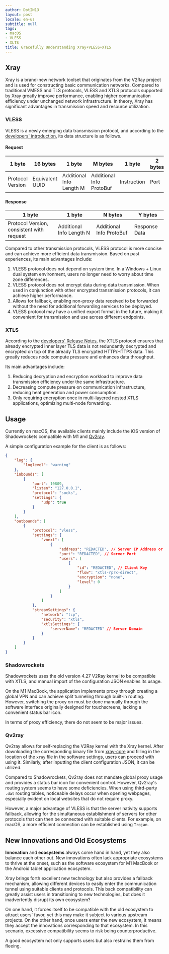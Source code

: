 ```yaml
---
author: DotIN13
layout: post
locale: en-us
subtitle: null
tags:
- macOS
- VLESS
- XLTS
title: Gracefully Understanding Xray+VLESS+XTLS
---
```


## Xray

Xray is a brand-new network toolset that originates from the V2Ray project and is used for constructing basic communication networks. Compared to traditional VMESS and TLS protocols, VLESS and XTLS protocols supported by Xray greatly improve performance, enabling higher communication efficiency under unchanged network infrastructure. In theory, Xray has significant advantages in transmission speed and resource utilization.

### VLESS

VLESS is a newly emerging data transmission protocol, and according to the [developers' introduction](https://github.com/v2ray/v2ray-core/issues/2636), its data structure is as follows.

#### Request

| 1 byte | 16 bytes | 1 byte         | M bytes            | 1 byte | 2 bytes | 1 byte | S bytes | X bytes |
| ------ | -------- | -------------- | ------------------ | ------ | ------ | ------ | ------ | ------ |
| Protocol Version | Equivalent UUID | Additional Info Length M | Additional Info ProtoBuf | Instruction | Port | Address Type | Address | Request Data |

#### Response

| 1 byte             | 1 byte        | N bytes           | Y bytes |
| ------------------ | -------------- | ----------------- | ------- |
| Protocol Version, consistent with request | Additional Info Length N | Additional Info ProtoBuf | Response Data |

Compared to other transmission protocols, VLESS protocol is more concise and can achieve more efficient data transmission. Based on past experiences, its main advantages include:

1. VLESS protocol does not depend on system time. In a Windows + Linux dual system environment, users no longer need to worry about time zone differences.
2. VLESS protocol does not encrypt data during data transmission. When used in conjunction with other encrypted transmission protocols, it can achieve higher performance.
3. Allows for fallback, enabling non-proxy data received to be forwarded without the need for additional forwarding services to be deployed.
4. VLESS protocol may have a unified export format in the future, making it convenient for transmission and use across different endpoints.

### XTLS

According to the [developers' Release Notes](https://github.com/rprx/v2ray-vless/releases/tag/xtls), the XTLS protocol ensures that already encrypted inner layer TLS data is not redundantly decrypted and encrypted on top of the already TLS encrypted HTTP/HTTPS data. This greatly reduces node compute pressure and enhances data throughput.

Its main advantages include:

1. Reducing decryption and encryption workload to improve data transmission efficiency under the same infrastructure.
2. Decreasing compute pressure on communication infrastructure, reducing heat generation and power consumption.
3. Only requiring encryption once in multi-layered nested XTLS applications, optimizing multi-node forwarding.

## Usage

Currently on macOS, the available clients mainly include the iOS version of Shadowrockets compatible with M1 and [Qv2ray](https://github.com/Qv2ray/Qv2ray).

A simple configuration example for the client is as follows:

```json
{
    "log": {
        "loglevel": "warning"
    },
    "inbounds": [
        {
            "port": 10809,
            "listen": "127.0.0.1",
            "protocol": "socks",
            "settings": {
                "udp": true
            }
        }
    ],
    "outbounds": [
        {
            "protocol": "vless",
            "settings": {
                "vnext": [
                    {
                        "address": "REDACTED", // Server IP Address or Domain
                        "port": "REDACTED", // Server Port
                        "users": [
                            {
                                "id": "REDACTED", // Client Key
                                "flow": "xtls-rprx-direct",
                                "encryption": "none",
                                "level": 0
                            }
                        ]
                    }
                ]
            },
            "streamSettings": {
                "network": "tcp",
                "security": "xtls",
                "xtlsSettings": {
                    "serverName": "REDACTED" // Server Domain
                }
            }
        }
    ]
}
```

### Shadowrockets

Shadowrockets uses the old version 4.27 V2Ray kernel to be compatible with XTLS, and manual import of the configuration JSON enables its usage.

On the M1 MacBook, the application implements proxy through creating a global VPN and can achieve split tunneling through built-in routing. However, switching the proxy on must be done manually through the software interface originally designed for touchscreens, lacking a convenient status bar icon.

In terms of proxy efficiency, there do not seem to be major issues.

### Qv2ray

Qv2ray allows for self-replacing the V2Ray kernel with the Xray kernel. After downloading the corresponding binary file from [xray-core](https://github.com/XTLS/Xray-core/releases) and filling in the location of the `xray` file in the software settings, users can proceed with using it. Similarly, after inputting the client configuration JSON, it can be utilized.

Compared to Shadowrockets, Qv2ray does not mandate global proxy usage and provides a status bar icon for convenient control. However, Qv2ray's routing system seems to have some deficiencies. When using third-party `.dat` routing tables, noticeable delays occur when opening webpages, especially evident on local websites that do not require proxy.

However, a major advantage of VLESS is that the server nativity supports fallback, allowing for the simultaneous establishment of servers for other protocols that can then be connected with suitable clients. For example, on macOS, a more efficient connection can be established using `Trojan`.

## New Innovations and Old Ecosystems

**Innovation** and **ecosystems** always come hand in hand, yet they also balance each other out. New innovations often lack appropriate ecosystems to thrive at the onset, such as the software ecosystem for M1 MacBook or the Android tablet application ecosystem.

Xray brings forth excellent new technology but also provides a fallback mechanism, allowing different devices to easily enter the communication tunnel using suitable clients and protocols. This back compatibility can greatly assist users in transitioning to new technologies, but does it inadvertently disrupt its own ecosystem?

On one hand, it forces itself to be compatible with the old ecosystem to attract users' favor, yet this may make it subject to various upstream projects. On the other hand, once users enter the new ecosystem, it means they accept the innovations corresponding to that ecosystem. In this scenario, excessive compatibility seems to risk being counterproductive.

A good ecosystem not only supports users but also restrains them from fleeing.
